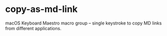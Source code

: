# copy-as-md-link
macOS Keyboard Maestro macro group – single keystroke to copy MD links from different applications.
